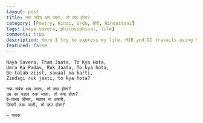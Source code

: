 ```yaml
---
layout: post
title: नया सवेरा थम जाता, तो क्या होता?
category: [Poetry, Hindi, Urdu, हिंदी, Hindustani]
tags: [naya savera, philosophical, life]
comments: true
description: Here I try to express my life, H1B and GC travails using Mir's couplets.
featured: false
---
```



    Naya Savera, Tham Jaata, To Kya Hota,
    Umra Ka Padav, Ruk Jaata, To kya hota,
    Be-talab ziist, sawaal na karti,
    Zindagi ruk jaati, to kya hota?
    
    नया सवेरा थम जाता, तो क्या होता?
    उम्र का पड़ाव रुक जाता, तो क्या होता?
    बे-तलब ज़ीस्त, सवाल ना करती,
    ज़िंदगी रुक जाती, तो क्या होता?
    
    ~ पलक

